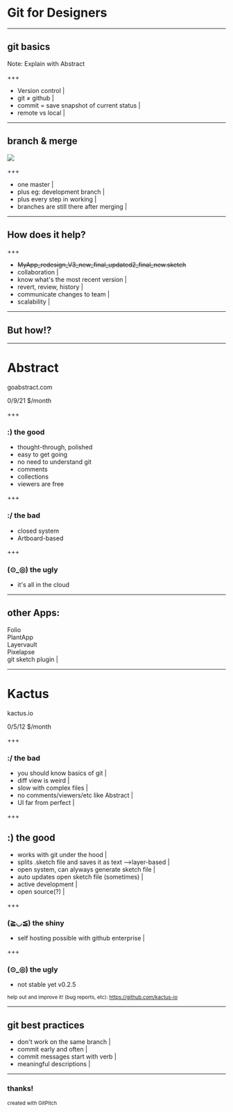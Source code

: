 # Git for Designers

---

## git basics 

Note:
Explain with Abstract

+++

- Version control |
- git ≠ github |
- commit = save snapshot of current status |
- remote vs local |

---

## branch & merge
![](http://palo-it.com/wp-content/uploads/Feature-Branch.png)

+++

- one master |
- plus eg: development branch |
- plus every step in working |
- branches are still there after merging |

---

## How does it help?

+++

- ~~MyApp_redesign_V3_new_final_updated2_final_new.sketch~~ 
- collaboration |
- know what's the most recent version |
- revert, review, history |
- communicate changes to team |
- scalability |

---

## But how!?

---

# Abstract
goabstract.com 

0/9/21 $/month 

+++

### :) the good
- thought-through, polished 
- easy to get going
- no need to understand git
- comments
- collections
- viewers are free

+++

###  :/ the bad
- closed system
- Artboard-based

+++

### (⊙_◎) the ugly
- it's all in the cloud 

---

## other Apps:
Folio  
PlantApp  
Layervault  
Pixelapse  
git sketch plugin |

---

# Kactus
kactus.io

0/5/12 $/month

+++

### :/ the bad
- you should know basics of git |
- diff view is weird |
- slow with complex files |
- no comments/viewers/etc like Abstract |
- UI far from perfect |

+++


## :) the good
- works with git under the hood |
- splits .sketch file and saves it as text -->layer-based |
- open system, can alyways generate sketch file  |
- auto updates open sketch file (sometimes) |
- active development |
- open source(?) |

+++

### (≧◡≦) the shiny
- self hosting possible with github enterprise |

+++

### (⊙_◎) the ugly
- not stable yet v0.2.5 


<sup>help out and improve it! (bug reports, etc): https://github.com/kactus-io </sup>

---

## git best practices 
- don't work on the same branch |
- commit early and often |
- commit messages start with verb |
- meaningful descriptions |

---

### thanks!

<sup>created with GitPitch</sup>